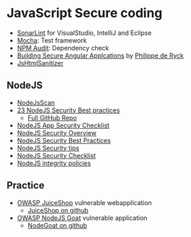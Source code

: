 # JavaScript Secure coding


* [SonarLint](https://www.sonarlint.org/) for VisualStudio, IntelliJ and Eclipse
* [Mocha](https://mochajs.org/): Test framework
* [NPM Audit](https://docs.npmjs.com/auditing-package-dependencies-for-security-vulnerabilities): Dependency check
* [Building Secure Angular Applcations](https://www.youtube.com/watch?v=WK2qc4U405I) by [Philippe de Ryck](https://twitter.com/philippederyck)
* [JsHtmlSanitizer](http://code.google.com/p/google-caja/wiki/JsHtmlSanitizer)

## NodeJS

* [NodeJsScan](https://github.com/ajinabraham/NodeJsScan)
* [23 NodeJS Security Best practices](https://medium.com/@nodepractices/were-under-attack-23-node-js-security-best-practices-e33c146cb87d)
  * [Full GitHub Repo](https://github.com/i0natan/nodebestpractices)
* [NodeJS App Security Checklist](https://medium.com/@grsind19/nodejs-apps-security-checklist-d3e981ec445c)
* [NodeJS Security Overview](https://nemethgergely.com/nodejs-security-overview/)
* [NodeJS Security Best Practices](https://expressjs.com/en/advanced/best-practice-security.html)
* [NodeJS Security tips](https://blog.risingstack.com/node-js-security-tips/)
* [NodeJS Security Checklist](https://blog.risingstack.com/node-js-security-checklist/)
* [NodeJS integrity policies](https://snyk.io/blog/introducing-experimental-integrity-policies-to-node-js/)

## Practice

* [OWASP JuiceShop](https://www.owasp.org/index.php/OWASP_Juice_Shop_Project) vulnerable webapplication
  * [JuiceShop on github](https://github.com/bkimminich/juice-shop)
* [OWASP NodeJS Goat](https://www.owasp.org/index.php/OWASP_Node_js_Goat_Project) vulnerable application
  * [NodeGoat on github](https://github.com/OWASP/NodeGoat)
